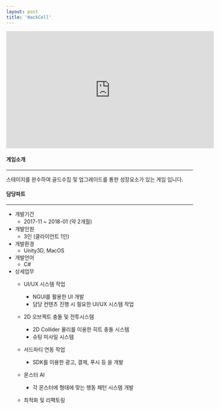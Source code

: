 ```yaml
---
layout: post
title: 'HackCell'
---
```


<iframe width="560" height="315" src="https://www.youtube.com/embed/8r1IGyQfBlo" title="YouTube video player" frameborder="0" allow="accelerometer; autoplay; clipboard-write; encrypted-media; gyroscope; picture-in-picture" allowfullscreen></iframe>


#### 게임소개

----------------------------

스테이지를 완수하여 골드수집 및 업그레이드를 통한 성장요소가 있는 게임 입니다.

#### 담당파트

----------------------------

* 개발기간
  * 2017-11 ~ 2018-01 (약 2개월)
* 개발인원
  * 3인 (클라이언트 1인)
* 개발환경
  * Unity3D, MacOS
* 개발언어
  * C#
* 상세업무 
	* UI/UX 시스템 작업 
		* NGUI를 활용한 UI 개발
		* 담당 컨텐츠 진행 시 필요한 UI/UX 시스템 작업

	* 2D 오브젝트 충돌 및 전투시스템
		* 2D Collider 물리를 이용한 히트 충돌 시스템
		* 슈팅 미사일 시스템

	* 서드파티 연동 작업
		* SDK를 이용한 광고, 결제, 푸시 등 을 개발

	* 몬스터 AI
		* 각 몬스터에 형태에 맞는 행동 패턴 시스템 개발
	
	* 최적화 및 리팩토링


<!-- * 개발인원  
  * 3인(클라이언트 1인)
* 주요시스템
  * Unity3D
* 클라이언트
  * 모든 시스템 담당
    * UI 개발 ( NGUI )
    * 3rd-Party SDK 연동 ( 광고 , 결제 , 알림 등)
    * 전투 시스템 ( 2D Collider 물리 엔진 ) -->
